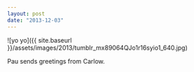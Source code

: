 ```yaml
---
layout: post
date: "2013-12-03"
---
```


![yo yo]({{ site.baseurl }}/assets/images/2013/tumblr_mx89064QJo1r16syio1_640.jpg)

Pau sends greetings from Carlow.
